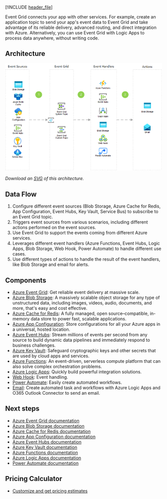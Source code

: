 


[!INCLUDE [header_file](../../../includes/sol-idea-header.md)]

Event Grid connects your app with other services. For example, create an application topic to send your app's event data to Event Grid and take advantage of its reliable delivery, advanced routing, and direct integration with Azure. Alternatively, you can use Event Grid with Logic Apps to process data anywhere, without writing code.

## Architecture

![Architecture Diagram](../media/application-integration-using-event-grid.png)

*Download an [SVG](../media/application-integration-using-event-grid.svg) of this architecture.*

## Data Flow

1. Configure different event sources (Blob Storage, Azure Cache for Redis, App Configuration, Event Hubs, Key Vault, Service Bus) to subscribe to an Event Grid topic.
1. Triggers event sources from various scenarios, including different actions performed on the event sources.  
1. Use Event Grid to support the events coming from different Azure services.
1. Leverages different event handlers (Azure Functions, Event Hubs, Logic Apps, Blob Storage, Web Hook, Power Automate) to handle different use cases.
1. Use different types of actions to handle the result of the event handlers, like Blob Storage and email for alerts.

## Components

* [Azure Event Grid](https://azure.microsoft.com/services/event-grid/): Get reliable event delivery at massive scale.
* [Azure Blob Storage](https://azure.microsoft.com/services/storage/blobs): A massively scalable object storage for any type of unstructured data, including images, videos, audio, documents, and more, that's easy and cost effective.
* [Azure Cache for Redis](https://azure.microsoft.com/services/cache/): A fully managed, open source–compatible, in-memory data store to power fast, scalable applications.
* [Azure App Configuration](https://azure.microsoft.com/services/app-configuration/): Store configurations for all your Azure apps in a universal, hosted location.
* [Azure Event Hubs](https://azure.microsoft.com/services/event-hubs): Stream millions of events per second from any source to build dynamic data pipelines and immediately respond to business challenges.
* [Azure Key Vault](https://azure.microsoft.com/services/key-vault/): Safeguard cryptographic keys and other secrets that are used by cloud apps and services.
* [Azure Functions](https://azure.microsoft.com/services/functions/): An event-driven, serverless compute platform that can also solve complex orchestration problems.
* [Azure Logic Apps](https://azure.microsoft.com/services/service-bus/): Quickly build powerful integration solutions.
* [Web Hook](/azure/event-grid/handler-webhooks): Event handling.
* [Power Automate](https://flow.microsoft.com/): Easily create automated workflows.
* [Email](/azure/connectors/connectors-create-api-office365-outlook): Create automated task and workflows with Azure Logic Apps and O365 Outlook Connector to send an email.

## Next steps

* [Azure Event Grid documentation](/azure/event-grid)
* [Azure Blob Storage documentation](/azure/storage/blobs/)
* [Azure Cache for Redis documentation](/azure/azure-cache-for-redis/)
* [Azure App Configuration documentation](/azure/azure-app-configuration/)
* [Azure Event Hubs documentation](/azure/event-hubs)
* [Azure Key Vault documentation](/azure/key-vault/)
* [Azure Functions documentation](/azure/azure-functions)
* [Azure Logic Apps documentation](/azure/logic-apps/)
* [Power Automate documentation](/power-automate/)

## Pricing Calculator

* [Customize and get pricing estimates](https://azure.com/e/e146fd5535974f1dae5e32a06efb424d)
